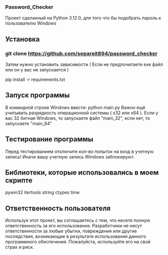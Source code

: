 ### Password_Checker

Проект сделанный на Python 3.12.0, для того что бы подобрать пароль к пользователю Windows

## Установка

### git clone https://github.com/separeit894/password_checker

Затем нужно установить зависимости ( Если не предпочитаете exe файл или он у вас не запускается )

pip install -r requirements.txt

## Запуск программы

В командной строке Windows ввести: python main.py
Важно ещё учитывать разрядность операционной системы ( x32 или x64 ). Если у вас 32 битная Windows, то запускаете файл "main_32", если нет, то запускаете "main_64"

## Тестирование программы

Перед тестированием отключите кол-во попыток на вход в учетную запись! Иначе вашу учетную запись Windows заблокируют.

## Библиотеки, которые использовались в моем скрипте
pywin32
itertools
string
ctypes
time

## Ответственность пользователя

Используя этот проект, вы соглашаетесь с тем, что несете полную ответственность за его использование. Разработчики не несут ответственности за любые убытки, повреждения или другие последствия, возникающие в результате использования данного программного обеспечения. Пожалуйста, используйте его на свой страх и риск.

